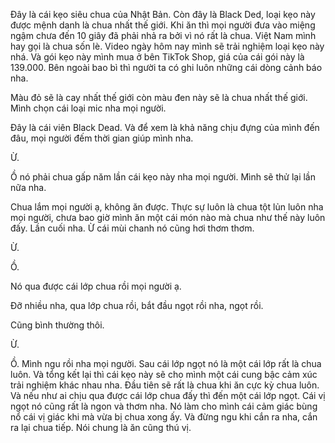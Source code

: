 Đây là cái kẹo siêu chua của Nhật Bản. Còn đây là Black Ded, loại kẹo này được mệnh danh là chua nhất thế giới. Khi ăn thì mọi người đưa vào miệng ngậm chưa đến 10 giây đã phải nhả ra bởi vì nó rất là chua. Việt Nam mình hay gọi là chua sốn lè. Video ngày hôm nay mình sẽ trải nghiệm loại kẹo này nhá. Và gói kẹo này mình mua ở bên TikTok Shop, giá của cái gói này là 139.000. Bên ngoài bao bì thì người ta có ghi luôn những cái dòng cảnh báo nha. 

Màu đỏ sẽ là cay nhất thế giới còn màu đen này sẽ là chua nhất thế giới. Mình chọn cái loại mic nha mọi người. 

Đây là cái viên Black Dead. Và để xem là khả năng chịu đựng của mình đến đâu, mọi người đếm thời gian giúp mình nha. 

Ừ. 

Ồ nó phải chua gấp năm lần cái kẹo này nha mọi người. Mình sẽ thử lại lần nữa nha. 

Chua lắm mọi người ạ, không ăn được. Thực sự luôn là chua tột lủn luôn nha mọi người, chưa bao giờ mình ăn một cái món nào mà chua như thế này luôn đấy. Lần cuối nha. Ừ cái mùi chanh nó cũng hơi thơm thơm. 

Ừ. 

Ồ. 

Nó qua được cái lớp chua rồi mọi người ạ. 

Đỡ nhiều nha, qua lớp chua rồi, bắt đầu ngọt rồi nha, ngọt rồi. 

Cũng bình thường thôi. 

Ừ. 

Ồ. Mình ngu rồi nha mọi người. Sau cái lớp ngọt nó là một cái lớp rất là chua luôn. Và tổng kết lại thì cái kẹo này sẽ cho mình một cái cung bậc cảm xúc trải nghiệm khác nhau nha. Đầu tiên sẽ rất là chua khi ăn cực kỳ chua luôn. Và nếu như ai chịu qua được cái lớp chua đấy thì đến một cái lớp ngọt. Cái vị ngọt nó cũng rất là ngon và thơm nha. Nó làm cho mình cái cảm giác bùng nổ cái vị giác khi mà vừa bị chua xong ấy. Và đừng ngu khi cắn ra nha, cắn ra lại chua tiếp. Nói chung là ăn cũng thú vị.